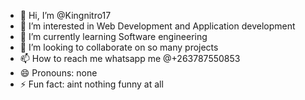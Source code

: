 - 👋 Hi, I’m @Kingnitro17
- 👀 I’m interested in Web Development and Application development 
- 🌱 I’m currently learning Software engineering
- 💞️ I’m looking to collaborate on so many projects
- 📫 How to reach me whatsapp me @+263787550853
- 😄 Pronouns: none
- ⚡ Fun fact: aint nothing funny at all

<!---
Kingnitro17/Kingnitro17 is a ✨ special ✨ repository because its `README.md` (this file) appears on your GitHub profile.
You can click the Preview link to take a look at your changes.
--->
